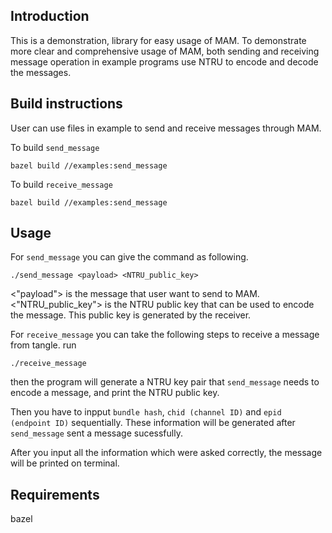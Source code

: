## Introduction

This is a demonstration, library for easy usage of MAM.
To demonstrate more clear and comprehensive usage of MAM, both sending and receiving message operation in example programs use NTRU to encode and decode the messages.

## Build instructions
User can use files in example to send and receive messages through MAM.

To build `send_message`
```
bazel build //examples:send_message
```

To build `receive_message`
```
bazel build //examples:send_message
```

## Usage
For `send_message` you can give the command as following.
```
./send_message <payload> <NTRU_public_key>
```
<"payload"> is the message that user want to send to MAM.
<"NTRU_public_key"> is the NTRU public key that can be used to encode the message.
This public key is generated by the receiver.

For `receive_message` you can take the following steps to receive a message from tangle.
run
```
./receive_message
```
then the program will generate a NTRU key pair that `send_message` needs to encode a message, and print the NTRU public key.

Then you have to inpput `bundle hash`, `chid (channel ID)` and `epid (endpoint ID)` sequentially.
These information will be generated after `send_message` sent a message sucessfully.

After you input all the information which were asked correctly, the message will be printed on terminal.

## Requirements
bazel
